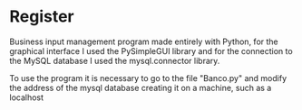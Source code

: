 # Register
Business input management program made entirely with Python, for the graphical interface I used the PySimpleGUI library and for the connection to the MySQL database I used the mysql.connector library.

To use the program it is necessary to go to the file "Banco.py" and modify the address of the mysql database creating it on a machine, such as a localhost
